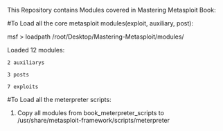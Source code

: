 This Repository contains Modules covered in Mastering Metasploit Book:

#To Load all the core metasploit modules(exploit, auxiliary, post):

msf > loadpath /root/Desktop/Mastering-Metasploit/modules/

Loaded 12 modules:

    2 auxiliarys

    3 posts

    7 exploits

#To Load all the meterpreter scripts:

1. Copy all modules from book_meterpreter_scripts to /usr/share/metasploit-framework/scripts/meterpreter
